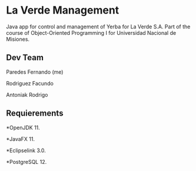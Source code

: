 # La Verde Management
Java app for control and management of Yerba for La Verde S.A. Part of the course of Object-Oriented Programming I for Universidad Nacional de Misiones.

## Dev Team

Paredes Fernando (me)

Rodriguez Facundo

Antoniak Rodrigo

## Requierements

*OpenJDK 11.

*JavaFX 11.

*Eclipselink 3.0.

*PostgreSQL 12.